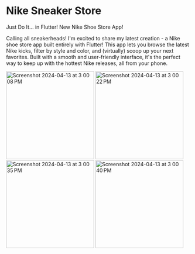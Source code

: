 # Nike Sneaker Store

Just Do It... in Flutter! New Nike Shoe Store App!

Calling all sneakerheads!  I'm excited to share my latest creation - a Nike shoe store app built entirely with Flutter!
This app lets you browse the latest Nike kicks, filter by style and color, and (virtually) scoop up your next favorites.
Built with a smooth and user-friendly interface, it's the perfect way to keep up with the hottest Nike releases, all from your phone. 

<img width="240" alt="Screenshot 2024-04-13 at 3 00 08 PM" src="https://github.com/prateekthakur272/sneaker_store/assets/67188426/afdb1a9f-07c2-4ff3-ad5a-ba7df8f43806">
<img width="240" alt="Screenshot 2024-04-13 at 3 00 22 PM" src="https://github.com/prateekthakur272/sneaker_store/assets/67188426/798f5485-2c96-4940-9866-2ef50b5b6f01">
<img width="240" alt="Screenshot 2024-04-13 at 3 00 35 PM" src="https://github.com/prateekthakur272/sneaker_store/assets/67188426/0bd82466-86c9-4818-81e2-b17a287391b7">
<img width="240" alt="Screenshot 2024-04-13 at 3 00 40 PM" src="https://github.com/prateekthakur272/sneaker_store/assets/67188426/04a10628-1969-4d5f-926d-fe027ff24bd7">

